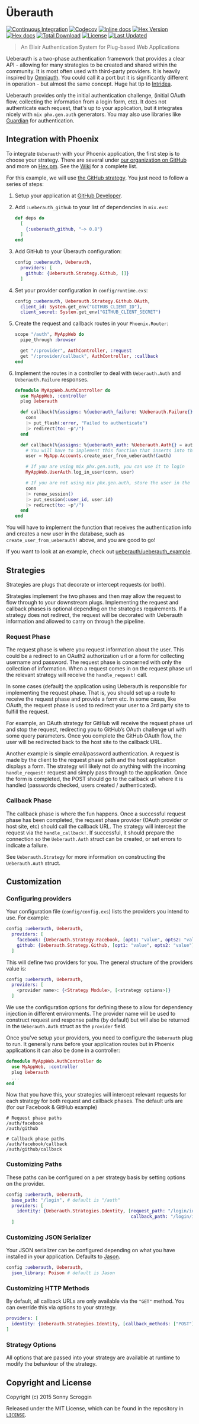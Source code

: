 # Überauth

[![Continuous Integration](https://github.com/ueberauth/ueberauth/actions/workflows/ci.yml/badge.svg)](https://github.com/ueberauth/ueberauth/actions/workflows/ci.yml)
[![Codecov](https://codecov.io/gh/ueberauth/ueberauth/branch/master/graph/badge.svg)](https://codecov.io/gh/ueberauth/ueberauth)
[![Inline docs](http://inch-ci.org/github/ueberauth/ueberauth.svg)](http://inch-ci.org/github/ueberauth/ueberauth)
[![Hex Version](http://img.shields.io/hexpm/v/ueberauth.svg)](https://hex.pm/packages/ueberauth)
[![Hex docs](http://img.shields.io/badge/hex.pm-docs-green.svg)](https://hexdocs.pm/ueberauth)
[![Total Download](https://img.shields.io/hexpm/dt/ueberauth.svg)](https://hex.pm/packages/ueberauth)
[![License](https://img.shields.io/hexpm/l/ueberauth.svg)](https://github.com/ueberauth/ueberauth/blob/master/LICENSE)
[![Last Updated](https://img.shields.io/github/last-commit/ueberauth/ueberauth.svg)](https://github.com/ueberauth/ueberauth/commits/master)

> An Elixir Authentication System for Plug-based Web Applications

Ueberauth is a two-phase authentication framework that provides a clear API -
allowing for many strategies to be created and shared within the community. It
is most often used with third-party providers. It is heavily inspired by
[Omniauth](https://github.com/intridea/omniauth). You could call it a port but
it is significantly different in operation - but almost the same concept.
Huge hat tip to [Intridea](https://github.com/intridea).

Ueberauth provides only the initial authentication challenge, (initial OAuth
flow, collecting the information from a login form, etc). It does not
authenticate each request, that's up to your application, but it integrates
nicely with `mix phx.gen.auth` generators. You may also use libraries
like [Guardian](https://github.com/ueberauth/guardian) for authentication.

## Integration with Phoenix

To integrate `Ueberauth` with your Phoenix application, the first step
is to choose your strategy. There are several under [our organization on
GitHub](https://github.com/ueberauth) and more on [Hex.pm](https://hex.pm).
See the [Wiki](https://github.com/ueberauth/ueberauth/wiki/List-of-Strategies)
for a complete list.

For this example, we will use [the GitHub strategy](https://github.com/ueberauth/ueberauth_github).
You just need to follow a series of steps:

1.  Setup your application at [GitHub Developer](https://developer.github.com).

2.  Add `:ueberauth_github` to your list of dependencies in `mix.exs`:

    ```elixir
    def deps do
      [
        {:ueberauth_github, "~> 0.8"}
      ]
    end
    ```

3.  Add GitHub to your Überauth configuration:

    ```elixir
    config :ueberauth, Ueberauth,
      providers: [
        github: {Ueberauth.Strategy.Github, []}
      ]
    ```

4.  Set your provider configuration in `config/runtime.exs`:

    ```elixir
    config :ueberauth, Ueberauth.Strategy.Github.OAuth,
      client_id: System.get_env("GITHUB_CLIENT_ID"),
      client_secret: System.get_env("GITHUB_CLIENT_SECRET")
    ```

5.  Create the request and callback routes in your `Phoenix.Router`:

    ```elixir
    scope "/auth", MyAppWeb do
      pipe_through :browser

      get "/:provider", AuthController, :request
      get "/:provider/callback", AuthController, :callback
    end
    ```

6.  Implement the routes in a controller to deal with `Ueberauth.Auth`
    and `Ueberauth.Failure` responses.

    ```elixir
    defmodule MyAppWeb.AuthController do
      use MyAppWeb, :controller
      plug Ueberauth
    
      def callback(%{assigns: %{ueberauth_failure: %Ueberauth.Failure{}}} = conn, _params) do
        conn
        |> put_flash(:error, "Failed to authenticate")
        |> redirect(to: ~p"/")
      end
    
      def callback(%{assigns: %{ueberauth_auth: %Ueberauth.Auth{} = auth}} = conn, _params) do
        # You will have to implement this function that inserts into the database
        user = MyApp.Accounts.create_user_from_ueberauth!(auth)

        # If you are using mix phx.gen.auth, you can use it to login
        MyAppWeb.UserAuth.log_in_user(conn, user)

        # If you are not using mix phx.gen.auth, store the user in the session
        conn
        |> renew_session()
        |> put_session(:user_id, user.id)
        |> redirect(to: ~p"/")
      end
    end
    ```

You will have to implement the function that receives the authentication info
and creates a new user in the database, such as `create_user_from_ueberauth!`
above, and you are good to go!

If you want to look at an example, check out
[ueberauth/ueberauth_example](https://github.com/ueberauth/ueberauth_example).

## Strategies

Strategies are plugs that decorate or intercept requests (or both).

Strategies implement the two phases and then may allow the request to flow
through to your downstream plugs. Implementing the request and callback phases
is optional depending on the strategies requirements. If a strategy does not
redirect, the request will be decorated with Ueberauth information and
allowed to carry on through the pipeline.

### Request Phase

The request phase is where you request information about the user. This could
be a redirect to an OAuth2 authorization url or a form for collecting username
and password. The request phase is concerned with only the collection of
information. When a request comes in on the request phase url the relevant
strategy will receive the `handle_request!` call.

In some cases (default) the application using Ueberauth is responsible for
implementing the request phase. That is, you should set up a route to receive
the request phase and provide a form etc. In some cases, like OAuth, the
request phase is used to redirect your user to a 3rd party site to fulfill
the request.

For example, an OAuth strategy for GitHub will receive the request phase url
and stop the request, redirecting you to GitHub’s OAuth challenge url with
some query parameters. Once you complete the GitHub OAuth flow, the user will
be redirected back to the host site to the callback URL.

Another example is simple email/password authentication. A request is made by
the client to the request phase path and the host application displays a form.
The strategy will likely not do anything with the incoming `handle_request!`
request and simply pass through to the application. Once the form is completed,
the POST should go to the callback url where it is handled (passwords checked,
users created / authenticated).

### Callback Phase

The callback phase is where the fun happens. Once a successful request phase
has been completed, the request phase provider (OAuth provider or host site,
etc) should call the callback URL. The strategy will intercept the request via
the `handle_callback!`. If successful, it should prepare the connection so the
`Ueberauth.Auth` struct can be created, or set errors to indicate a failure.

See `Ueberauth.Strategy` for more information on constructing the `Ueberauth.Auth`
struct.

## Customization

### Configuring providers

Your configuration file (`config/config.exs`) lists the providers you intend to use. For example:

```elixir
config :ueberauth, Ueberauth,
  providers: [
    facebook: {Ueberauth.Strategy.Facebook, [opt1: "value", opts2: "value"]},
    github: {Ueberauth.Strategy.Github, [opt1: "value", opts2: "value"]}
  ]
```

This will define two providers for you. The general structure of the providers value is:

```elixir
config :ueberauth, Ueberauth,
  providers: [
    <provider name>: {<Strategy Module>, [<strategy options>]}
  ]
```

We use the configuration options for defining these to allow for dependency
injection in different environments. The provider name will be used to construct
request and response paths (by default) but will also be returned in the
`Ueberauth.Auth` struct as the `provider` field.

Once you've setup your providers, you need to configure the `Ueberauth` plug to
run. It generally runs before your application routes but in Phoenix applications
it can also be done in a controller:

```elixir
defmodule MyAppWeb.AuthController do
  use MyAppWeb, :controller
  plug Ueberauth
  ...
end
```

Now that you have this, your strategies will intercept relevant requests for
each strategy for both request and callback phases. The default urls are (for
our Facebook & GitHub example)

```
# Request phase paths
/auth/facebook
/auth/github

# Callback phase paths
/auth/facebook/callback
/auth/github/callback
```

### Customizing Paths

These paths can be configured on a per strategy basis by setting options on
the provider.

```elixir
config :ueberauth, Ueberauth,
  base_path: "/login", # default is "/auth"
  providers: [
    identity: {Ueberauth.Strategies.Identity, [request_path: "/login/identity",
                                               callback_path: "/login/identity/callback"]}
  ]
```

### Customizing JSON Serializer

Your JSON serializer can be configured depending on what you have installed in
your application. Defaults to [Jason](https://github.com/michalmuskala/jason).

```elixir
config :ueberauth, Ueberauth,
  json_library: Poison # default is Jason
```

### Customizing HTTP Methods

By default, all callback URLs are only available via the `"GET"` method. You
can override this via options to your strategy.

```elixir
providers: [
  identity: {Ueberauth.Strategies.Identity, [callback_methods: ["POST"]]}
]
```

### Strategy Options

All options that are passed into your strategy are available at runtime to
modify the behaviour of the strategy.

## Copyright and License

Copyright (c) 2015 Sonny Scroggin

Released under the MIT License, which can be found in the repository in [`LICENSE`](https://raw.githubusercontent.com/ueberauth/ueberauth/master/LICENSE).
